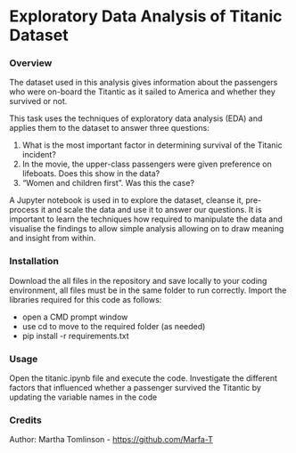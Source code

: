 ﻿# Exploratory Data Analysis of Titanic Dataset

### Overview

The dataset used in this analysis gives information about the passengers who were on-board the Titantic as it sailed to America and whether they survived or not.

This task uses the techniques of exploratory data analysis (EDA) and applies them to the dataset to answer three questions:
1. What is the most important factor in determining survival of the Titanic incident?
2. In the movie, the upper-class passengers were given preference on lifeboats. Does this show in the data?
3. “Women and children first”. Was this the case?

A Jupyter notebook is used in to explore the dataset, cleanse it, pre-process it and scale the data and use it to answer our questions. It is important to learn the techniques how required to manipulate the data and visualise the findings to allow simple analysis allowing on to draw meaning and insight from within.

### Installation

Download the all files in the repository and save locally to your coding environment, all files must be in the same folder to run correctly. Import the libraries required for this code as follows:
- open a CMD prompt window
- use cd to move to the required folder (as needed)
- pip install -r requirements.txt

### Usage

Open the titanic.ipynb file and execute the code. Investigate the different factors that influenced whether a passenger survived the Titantic by updating the variable names in the code

### Credits

Author: Martha Tomlinson - https://github.com/Marfa-T

